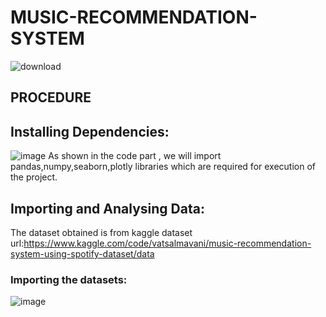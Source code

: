 # MUSIC-RECOMMENDATION-SYSTEM
![download](https://user-images.githubusercontent.com/106464481/170862900-f94ea208-243a-468a-809f-8345ab460295.jpg)

## PROCEDURE 

## Installing Dependencies:
![image](https://user-images.githubusercontent.com/106464481/170863142-9e3088a7-e388-434c-8f64-9e07e3bde569.png)
As shown in the code part , we will import pandas,numpy,seaborn,plotly libraries which are required for execution of the project.

## Importing and Analysing Data:
The dataset obtained is from kaggle 
dataset url:https://www.kaggle.com/code/vatsalmavani/music-recommendation-system-using-spotify-dataset/data
### Importing the datasets:
![image](https://user-images.githubusercontent.com/106464481/170868351-7cf9616c-a173-4dab-92c4-32d3d64c08e3.png)

